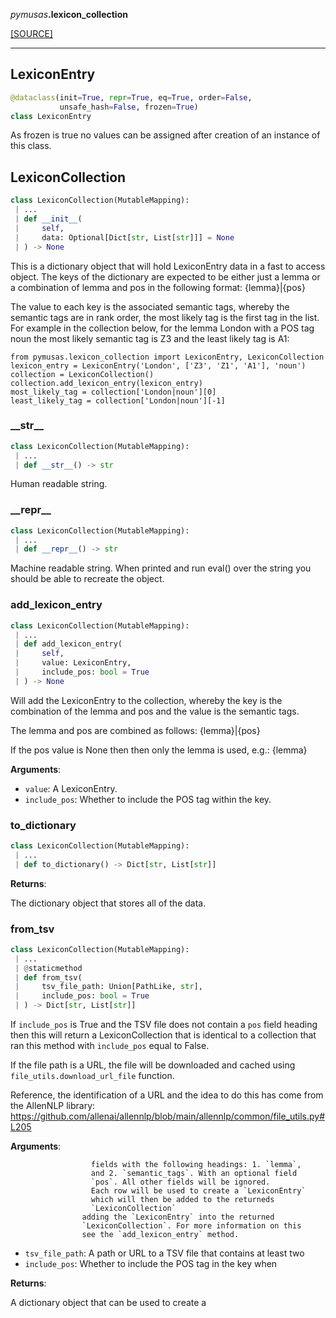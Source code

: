 <div>
 <p className="alignleft"><i>pymusas</i><strong>.lexicon_collection</strong></p>
 <p className="alignright"><a className="sourcelink" href="https://github.com/allenai/allennlp/blob/main/allennlp/lexicon_collection.py">[SOURCE]</a></p>
</div>
<div></div>

---

<a id="pymusas.lexicon_collection.LexiconEntry"></a>

## LexiconEntry

```python
@dataclass(init=True, repr=True, eq=True, order=False, 
           unsafe_hash=False, frozen=True)
class LexiconEntry
```

As frozen is true no values can be assigned after creation of an instance of
this class.

<a id="pymusas.lexicon_collection.LexiconCollection"></a>

## LexiconCollection

```python
class LexiconCollection(MutableMapping):
 | ...
 | def __init__(
 |     self,
 |     data: Optional[Dict[str, List[str]]] = None
 | ) -> None
```

This is a dictionary object that will hold LexiconEntry data in a fast to
access object. The keys of the dictionary are expected to be either just a
lemma or a combination of lemma and pos in the following format:
{lemma}|{pos}

The value to each key is the associated semantic tags, whereby the semantic
tags are in rank order, the most likely tag is the first tag in the list.
For example in the collection below, for the lemma London with a POS tag noun
the most likely semantic tag is Z3 and the least likely tag is A1:

```
from pymusas.lexicon_collection import LexiconEntry, LexiconCollection
lexicon_entry = LexiconEntry('London', ['Z3', 'Z1', 'A1'], 'noun')
collection = LexiconCollection()
collection.add_lexicon_entry(lexicon_entry)
most_likely_tag = collection['London|noun'][0]
least_likely_tag = collection['London|noun'][-1]
```

<a id="pymusas.lexicon_collection.LexiconCollection.__str__"></a>

### \_\_str\_\_

```python
class LexiconCollection(MutableMapping):
 | ...
 | def __str__() -> str
```

Human readable string.

<a id="pymusas.lexicon_collection.LexiconCollection.__repr__"></a>

### \_\_repr\_\_

```python
class LexiconCollection(MutableMapping):
 | ...
 | def __repr__() -> str
```

Machine readable string. When printed and run eval() over the string
you should be able to recreate the object.

<a id="pymusas.lexicon_collection.LexiconCollection.add_lexicon_entry"></a>

### add\_lexicon\_entry

```python
class LexiconCollection(MutableMapping):
 | ...
 | def add_lexicon_entry(
 |     self,
 |     value: LexiconEntry,
 |     include_pos: bool = True
 | ) -> None
```

Will add the LexiconEntry to the collection, whereby the key is the
combination of the lemma and pos and the value is the semantic tags.

The lemma and pos are combined as follows:
{lemma}|{pos}

If the pos value is None then then only the lemma is used, e.g.:
{lemma}

**Arguments**:

- `value`: A LexiconEntry.
- `include_pos`: Whether to include the POS tag within the key.

<a id="pymusas.lexicon_collection.LexiconCollection.to_dictionary"></a>

### to\_dictionary

```python
class LexiconCollection(MutableMapping):
 | ...
 | def to_dictionary() -> Dict[str, List[str]]
```

**Returns**:

The dictionary object that stores all of the data.

<a id="pymusas.lexicon_collection.LexiconCollection.from_tsv"></a>

### from\_tsv

```python
class LexiconCollection(MutableMapping):
 | ...
 | @staticmethod
 | def from_tsv(
 |     tsv_file_path: Union[PathLike, str],
 |     include_pos: bool = True
 | ) -> Dict[str, List[str]]
```

If `include_pos` is True and the TSV file does not contain a
`pos` field heading then this will return a LexiconCollection that is
identical to a collection that ran this method with `include_pos` equal
to False.

If the file path is a URL, the file will be downloaded and cached using
`file_utils.download_url_file` function.

Reference, the identification of a URL and the idea to do this has
come from the AllenNLP library:
https://github.com/allenai/allennlp/blob/main/allennlp/common/file_utils.py#L205

**Arguments**:

                      fields with the following headings: 1. `lemma`,
                      and 2. `semantic_tags`. With an optional field
                      `pos`. All other fields will be ignored.
                      Each row will be used to create a `LexiconEntry`
                      which will then be added to the returneds
                      `LexiconCollection`
                    adding the `LexiconEntry` into the returned
                    `LexiconCollection`. For more information on this
                    see the `add_lexicon_entry` method.
- `tsv_file_path`: A path or URL to a TSV file that contains at least two
- `include_pos`: Whether to include the POS tag in the key when

**Returns**:

A dictionary object that can be used to create a

